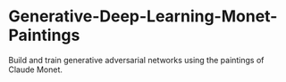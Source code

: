 # Generative-Deep-Learning-Monet-Paintings
Build and train generative adversarial networks using the paintings of Claude Monet.
